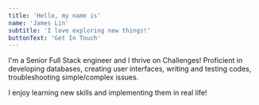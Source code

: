 ```yaml
---
title: 'Hello, my name is'
name: 'James Lin'
subtitle: 'I love exploring new things!'
buttonText: 'Get In Touch'
---
```


I'm a Senior Full Stack engineer and I thrive on Challenges!
Proficient in developing databases, creating user interfaces, writing and testing codes, troubleshooting simple/complex issues.

I enjoy learning new skills and implementing them in real life!
